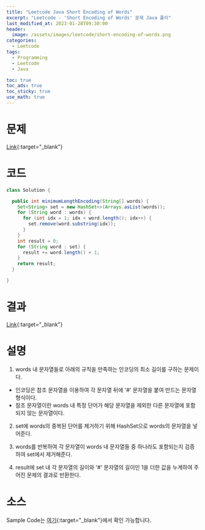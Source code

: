 ```yaml
---
title: "Leetcode Java Short Encoding of Words"
excerpt: "Leetcode - 'Short Encoding of Words' 문제 Java 풀이"
last_modified_at: 2023-01-28T09:30:00
header:
  image: /assets/images/leetcode/short-encoding-of-words.png
categories:
  - Leetcode
tags:
  - Programming
  - Leetcode
  - Java

toc: true
toc_ads: true
toc_sticky: true
use_math: true
---
```

# 문제
[Link](https://leetcode.com/problems/short-encoding-of-words){:target="_blank"}

# 코드
```java
class Solution {

  public int minimumLengthEncoding(String[] words) {
    Set<String> set = new HashSet<>(Arrays.asList(words));
    for (String word : words) {
      for (int idx = 1; idx < word.length(); idx++) {
        set.remove(word.substring(idx));
      }
    }
    int result = 0;
    for (String word : set) {
      result += word.length() + 1;
    }
    return result;
  }

}
```

# 결과
[Link](https://leetcode.com/problems/short-encoding-of-words/submissions/886557992/){:target="_blank"}

# 설명
1. words 내 문자열들로 아래의 규칙을 만족하는 인코딩의 최소 길이를 구하는 문제이다.
- 인코딩은 참조 문자열을 이용하여 각 문자열 뒤에 '#' 문자열을 붙여 만드는 문자열 형식이다.
- 참조 문자열이란 words 내 특정 단어가 해당 문자열을 제외한 다른 문자열에 포함되지 않는 문자열이다.

2. set에 words의 중복된 단어를 제거하기 위해 HashSet으로 words의 문자열을 넣어준다.

3. words를 반복하여 각 문자열이 words 내 문자열들 중 하나라도 포함되는지 검증하여 set에서 제거해준다.

4. result에 set 내 각 문자열의 길이와 '#' 문자열의 길이인 1을 더한 값을 누계하여 주어진 문제의 결과로 반환한다.

# 소스
Sample Code는 [여기](https://github.com/GracefulSoul/leetcode/blob/master/src/main/java/gracefulsoul/problems/ShortEncodingOfWords.java){:target="_blank"}에서 확인 가능합니다.